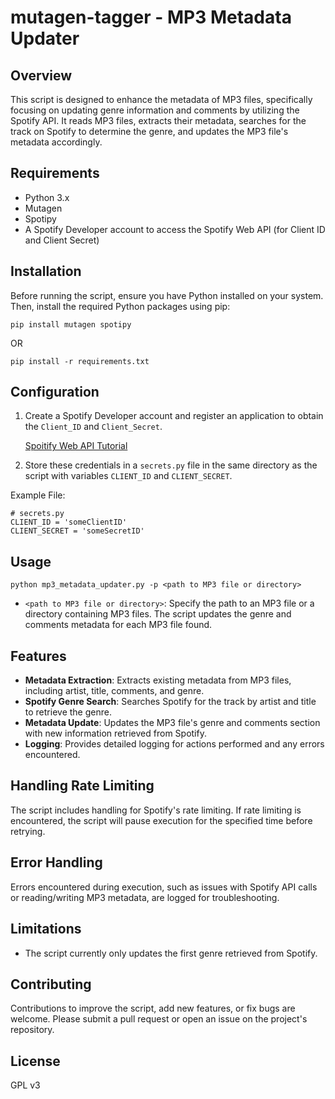 # mutagen-tagger - MP3 Metadata Updater

## Overview
This script is designed to enhance the metadata of MP3 files, specifically focusing on updating genre information and comments by utilizing the Spotify API. It reads MP3 files, extracts their metadata, searches for the track on Spotify to determine the genre, and updates the MP3 file's metadata accordingly.

## Requirements
- Python 3.x
- Mutagen
- Spotipy
- A Spotify Developer account to access the Spotify Web API (for Client ID and Client Secret)

## Installation

Before running the script, ensure you have Python installed on your system. Then, install the required Python packages using pip:

`pip install mutagen spotipy`

OR

`pip install -r requirements.txt`




## Configuration

1. Create a Spotify Developer account and register an application to obtain the `Client_ID` and `Client_Secret`. 
    
   [Spoitify Web API Tutorial](https://developer.spotify.com/documentation/web-api/tutorials/getting-started)

2. Store these credentials in a `secrets.py` file in the same directory as the script with variables `CLIENT_ID` and `CLIENT_SECRET`.

Example File:

```
# secrets.py
CLIENT_ID = 'someClientID'
CLIENT_SECRET = 'someSecretID'
```

## Usage

`python mp3_metadata_updater.py -p <path to MP3 file or directory>`


- `<path to MP3 file or directory>`: Specify the path to an MP3 file or a directory containing MP3 files. The script updates the genre and comments metadata for each MP3 file found.


## Features

- **Metadata Extraction**: Extracts existing metadata from MP3 files, including artist, title, comments, and genre.
- **Spotify Genre Search**: Searches Spotify for the track by artist and title to retrieve the genre.
- **Metadata Update**: Updates the MP3 file's genre and comments section with new information retrieved from Spotify.
- **Logging**: Provides detailed logging for actions performed and any errors encountered.

## Handling Rate Limiting
The script includes handling for Spotify's rate limiting. If rate limiting is encountered, the script will pause execution for the specified time before retrying.

## Error Handling
Errors encountered during execution, such as issues with Spotify API calls or reading/writing MP3 metadata, are logged for troubleshooting.

## Limitations
- The script currently only updates the first genre retrieved from Spotify.

## Contributing
Contributions to improve the script, add new features, or fix bugs are welcome. Please submit a pull request or open an issue on the project's repository.

## License
GPL v3